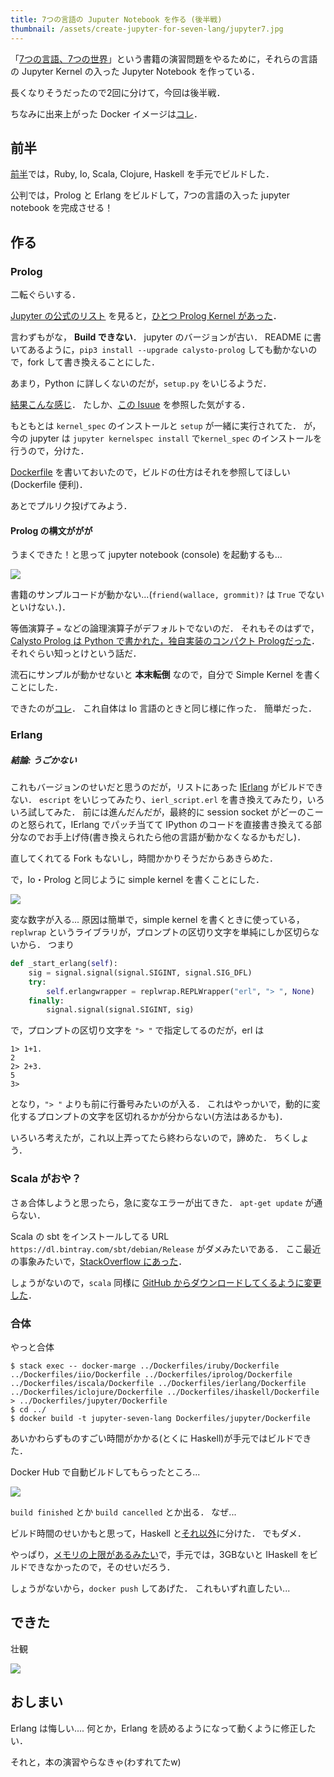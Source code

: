 ```yaml
---
title: 7つの言語の Juputer Notebook を作る (後半戦)
thumbnail: /assets/create-jupyter-for-seven-lang/jupyter7.jpg
---
```


「[7つの言語、7つの世界](https://estore.ohmsha.co.jp/titles/978427406857P)」という書籍の演習問題をやるために，それらの言語の Jupyter Kernel の入った Jupyter Notebook を作っている．

長くなりそうだったので2回に分けて，今回は後半戦．

ちなみに出来上がった Docker イメージは[コレ](https://hub.docker.com/r/matsubara0507/jupyter-seven-lang/)．

## 前半

[前半](2017-04-24-create-jupyter-for-seven-lang-part1.html)では，Ruby, Io, Scala, Clojure, Haskell を手元でビルドした．

公判では，Prolog と Erlang をビルドして，7つの言語の入った jupyter notebook を完成させる！

## 作る

### Prolog

二転ぐらいする．

[Jupyter の公式のリスト](https://github.com/jupyter/jupyter/wiki/Jupyter-kernels) を見ると，[ひとつ Prolog Kernel があった](https://github.com/Calysto/calysto_prolog)．

言わずもがな， **Build できない**．
jupyter のバージョンが古い．
README に書いてあるように，`pip3 install --upgrade calysto-prolog` しても動かないので，fork して書き換えることにした．

あまり，Python に詳しくないのだが，`setup.py` をいじるようだ．

[結果こんな感じ](https://github.com/matsubara0507/calysto_prolog/commit/4b857a9146dad89966d99b4ec72363b455af43ce)．
たしか、[この Isuue](https://github.com/Calysto/calysto_processing/issues/8) を参照した気がする．

もともとは `kernel_spec` のインストールと `setup` が一緒に実行されてた．
が，今の jupyter は `jupyter kernelspec install` で`kernel_spec` のインストールを行うので，分けた．

[Dockerfile](https://github.com/matsubara0507/calysto_prolog/blob/docker/Dockerfile) を書いておいたので，ビルドの仕方はそれを参照してほしい(Dockerfile 便利)．

あとでプルリク投げてみよう．

#### Prolog の構文ががが

うまくできた！と思って jupyter notebook (console) を起動するも...

![](/assets/create-jupyter-for-seven-lang/calysto_prolog_console.jpg)

書籍のサンプルコードが動かない...(`friend(wallace, grommit)?` は `True` でないといけない．)．

等価演算子 `=` などの論理演算子がデフォルトでないのだ．
それもそのはずで，[Calysto Prolog は Python で書かれた，独自実装のコンパクト Prologだった](https://github.com/Calysto/calysto_prolog/blob/master/calysto_prolog/prolog.py)．
それぐらい知っとけという話だ．

流石にサンプルが動かせないと **本末転倒** なので，自分で Simple Kernel を書くことにした．

できたのが[コレ](https://github.com/matsubara0507/iprolog)．
これ自体は Io 言語のときと同じ様に作った．
簡単だった．

### Erlang

##### 結論: うごかない

これもバージョンのせいだと思うのだが，リストにあった [IErlang](https://github.com/robbielynch/ierlang) がビルドできない．
`escript` をいじってみたり、`ierl_script.erl` を書き換えてみたり，いろいろ試してみた．
前には進んだんだが，最終的に session socket がどーのこーのと怒られて，IErlang でパッチ当てて IPython のコードを直接書き換えてる部分なのでお手上げ侍(書き換えられたら他の言語が動かなくなるかもだし)．

直してくれてる Fork もないし，時間かかりそうだからあきらめた．

で，Io・Prolog と同じように simple kernel を書くことにした．

![](/assets/create-jupyter-for-seven-lang/ierlang_notebook.jpg)

変な数字が入る...
原因は簡単で，simple kernel を書くときに使っている，`replwrap` というライブラリが，プロンプトの区切り文字を単純にしか区切らないから．
つまり

```Python
def _start_erlang(self):
    sig = signal.signal(signal.SIGINT, signal.SIG_DFL)
    try:
        self.erlangwrapper = replwrap.REPLWrapper("erl", "> ", None)
    finally:
        signal.signal(signal.SIGINT, sig)
```

で，プロンプトの区切り文字を `"> "` で指定してるのだが，erl は

```
1> 1+1.
2
2> 2+3.
5
3>
```

となり，`"> "` よりも前に行番号みたいのが入る．
これはやっかいで，動的に変化するプロンプトの文字を区切れるかが分からない(方法はあるかも)．

いろいろ考えたが，これ以上弄ってたら終わらないので，諦めた．
ちくしょう．

### Scala がおや？

さぁ合体しようと思ったら，急に変なエラーが出てきた．
`apt-get update` が通らない．

Scala の sbt をインストールしてる URL `https://dl.bintray.com/sbt/debian/Release` がダメみたいである．
ここ最近の事象みたいで，[StackOverflow にあった](http://stackoverflow.com/questions/43441152/sbt-download-repository-forbidden)．

しょうがないので，`scala` 同様に [GitHub からダウンロードしてくるように変更した](https://github.com/matsubara0507/seven-languages-in-seven-weeks/commit/742cff384eeb72cb57b012731104f3796285dea0)．

### 合体

やっと合体

```
$ stack exec -- docker-marge ../Dockerfiles/iruby/Dockerfile ../Dockerfiles/iio/Dockerfile ../Dockerfiles/iprolog/Dockerfile ../Dockerfiles/iscala/Dockerfile ../Dockerfiles/ierlang/Dockerfile ../Dockerfiles/iclojure/Dockerfile ../Dockerfiles/ihaskell/Dockerfile > ../Dockerfiles/jupyter/Dockerfile
$ cd ../
$ docker build -t jupyter-seven-lang Dockerfiles/jupyter/Dockerfile
```

あいかわらずものすごい時間がかかる(とくに Haskell)が手元ではビルドできた．

Docker Hub で自動ビルドしてもらったところ...

![](/assets/create-jupyter-for-seven-lang/dockerhub_error.jpg)

`build finished` とか `build cancelled` とか出る．
なぜ...

ビルド時間のせいかもと思って，Haskell と[それ以外](https://hub.docker.com/r/matsubara0507/jupyter-six-lang/)に分けた．
でもダメ．

やっぱり，[メモリの上限があるみたい](http://stackoverflow.com/questions/34440753/docker-hub-timeout-in-automated-build)で，手元では，3GBないと IHaskell をビルドできなかったので，そのせいだろう．

しょうがないから，`docker push` してあげた．
これもいずれ直したい...

## できた

壮観

![](/assets/create-jupyter-for-seven-lang/jupyter7.jpg)

## おしまい

Erlang は悔しい....
何とか，Erlang を読めるようになって動くように修正したい．


それと，本の演習やらなきゃ(わすれてたw)
